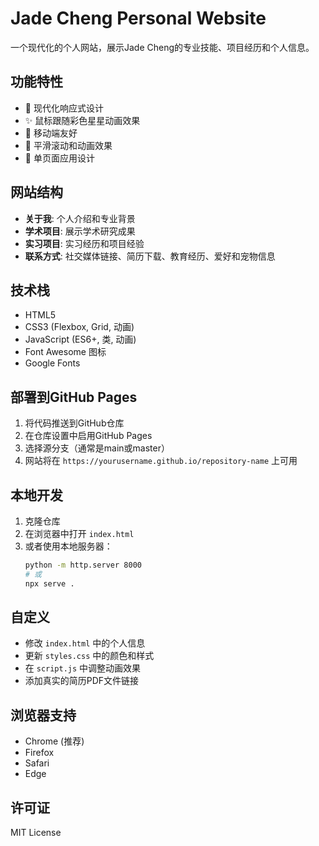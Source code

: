 # Jade Cheng Personal Website

一个现代化的个人网站，展示Jade Cheng的专业技能、项目经历和个人信息。

## 功能特性

- 🎨 现代化响应式设计
- ✨ 鼠标跟随彩色星星动画效果
- 📱 移动端友好
- 🚀 平滑滚动和动画效果
- 🎯 单页面应用设计

## 网站结构

- **关于我**: 个人介绍和专业背景
- **学术项目**: 展示学术研究成果
- **实习项目**: 实习经历和项目经验
- **联系方式**: 社交媒体链接、简历下载、教育经历、爱好和宠物信息

## 技术栈

- HTML5
- CSS3 (Flexbox, Grid, 动画)
- JavaScript (ES6+, 类, 动画)
- Font Awesome 图标
- Google Fonts

## 部署到GitHub Pages

1. 将代码推送到GitHub仓库
2. 在仓库设置中启用GitHub Pages
3. 选择源分支（通常是main或master）
4. 网站将在 `https://yourusername.github.io/repository-name` 上可用

## 本地开发

1. 克隆仓库
2. 在浏览器中打开 `index.html`
3. 或者使用本地服务器：
   ```bash
   python -m http.server 8000
   # 或
   npx serve .
   ```

## 自定义

- 修改 `index.html` 中的个人信息
- 更新 `styles.css` 中的颜色和样式
- 在 `script.js` 中调整动画效果
- 添加真实的简历PDF文件链接

## 浏览器支持

- Chrome (推荐)
- Firefox
- Safari
- Edge

## 许可证

MIT License

